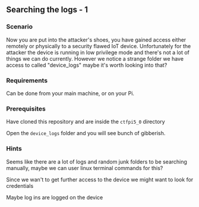 ## Searching the logs - 1

### Scenario

Now you are put into the attacker's shoes, you have gained access either remotely or physically to a security flawed IoT device. Unfortunately for the attacker the device is running in low privilege
mode and there's not a lot of things we can do currently. However we notice a strange folder we have access to called "device_logs" maybe it's worth looking into that?

### Requirements

Can be done from your main machine, or on your Pi.

### Prerequisites

Have cloned this repository and are inside the `ctfpi5_0` directory

Open the `device_logs` folder and you will see bunch of gibberish.


### **Hints**

Seems like there are a lot of logs and random junk folders to be searching manually, maybe we can user linux terminal commands for this?

Since we wan't to get further access to the device we might want to look for credentials

Maybe log ins are logged on the device